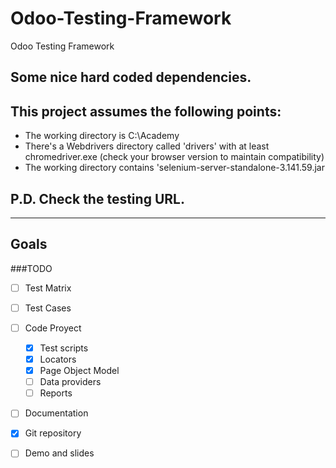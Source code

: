 # Odoo-Testing-Framework
Odoo Testing Framework

## Some nice hard coded dependencies.
## This project  assumes the following points:
- The working directory is C:\Academy
- There's a Webdrivers directory called 'drivers' with at least chromedriver.exe (check your browser version to maintain compatibility)
- The working directory contains 'selenium-server-standalone-3.141.59.jar

## P.D. Check the testing URL.

-----------------------------------------------------
## Goals

###TODO
- [ ] Test Matrix
- [ ] Test Cases
- [ ] Code Proyect
    * [x] Test scripts
    * [x] Locators
    * [x] Page Object Model
    * [ ] Data providers
    * [ ] Reports
- [ ] Documentation
- [x] Git repository
- [ ] Demo and slides


